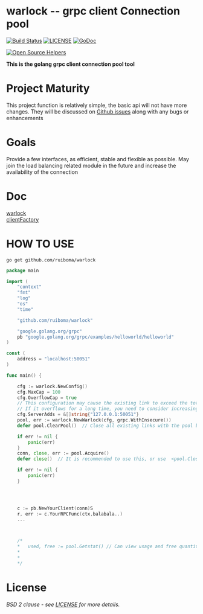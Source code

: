 # warlock -- grpc client Connection pool
[![Build Status](https://travis-ci.com/ruiboma/warlock.svg?branch=master)](https://travis-ci.com/ruiboma/warlock)
[![LICENSE](https://img.shields.io/badge/licence-Apache%202.0-brightgreen.svg?style=flat-square)](https://github.com/ruiboma/warlock/blob/master/LICENSE)
[![GoDoc](https://godoc.org/github.com/ruiboma/warlock?status.svg)](https://godoc.org/github.com/ruiboma/warlock)
<!-- [![GoDoc](https://godoc.org/github.com/ruiboma/warlock/clientfactory?status.svg)](https://godoc.org/github.com/ruiboma/warlock/clientfactory) -->
[![Open Source Helpers](https://www.codetriage.com/ruiboma/warlock/badges/users.svg)](https://www.codetriage.com/ruiboma/warlock)

**This is the golang grpc client connection pool tool**

# Project Maturity
This project function is relatively simple, the basic api will not have more changes.
They will be discussed on [Github issues](https://github.com/ruiboma/warlock/issues) along with any bugs or enhancements

# Goals
Provide a few interfaces, as efficient, stable and flexible as possible. May join the load balancing related module in the future and increase the availability of the connection

# Doc
[warlock](https://godoc.org/github.com/ruiboma/warlock)\
[clientFactory](https://godoc.org/github.com/ruiboma/warlock/clientfactory)

# HOW TO USE
```shell
go get github.com/ruiboma/warlock
```
```go
package main

import (
	"context"
	"fmt"
	"log"
	"os"
	"time"

	"github.com/ruiboma/warlock"

	"google.golang.org/grpc"
	pb "google.golang.org/grpc/examples/helloworld/helloworld"
)

const (
	address = "localhost:50051"
)

func main() {

	cfg := warlock.NewConfig()
	cfg.MaxCap = 100
	cfg.OverflowCap = true
	// This configuration may cause the existing link to exceed the total number set.
	// If it overflows for a long time, you need to consider increasing the value of cap.
	cfg.ServerAdds = &[]string{"127.0.0.1:50051"}
	pool, err := warlock.NewWarlock(cfg, grpc.WithInsecure())
	defer pool.ClearPool()  // Close all existing links with the pool before exiting the program

	if err != nil {
		panic(err)
	}
	conn, close, err := pool.Acquire()
	defer close()  // It is recommended to use this, or use  <pool.Close(conn)> func

	if err != nil {
		panic(err)
	}
	



	c := pb.NewYourClient(conn)S
	r, err := c.YourRPCFunc(ctx,balabala..)
    ...



    /*
    *	used, free := pool.Getstat() // Can view usage and free quantities
	*	
    *
    */
```

# License
*BSD 2 clause - see [LICENSE](https://github.com/ruiboma/warlock/blob/master/LICENSE) for more details.*